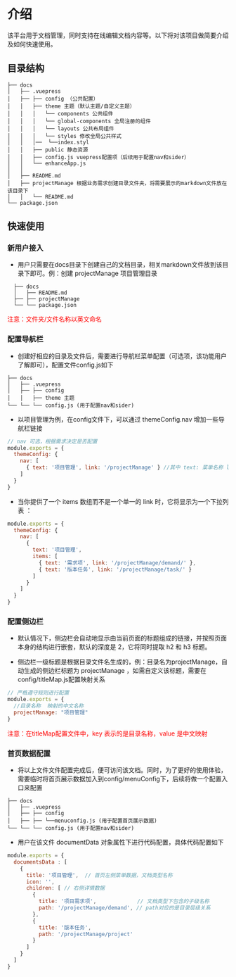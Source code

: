 # 介绍

该平台用于文档管理，同时支持在线编辑文档内容等。以下将对该项目做简要介绍及如何快速使用。

## 目录结构
```
├── docs
│   ├── .vuepress 
│   ├── ├── config （公共配置）
│   │   ├── theme 主题（默认主题/自定义主题）
│   │   │   └── components 公共组件
│   │   │   └── global-components 全局注册的组件
│   │   │   └── layouts 公共布局组件
│   │   │   └── styles 修改全局公共样式
│   │   │──  └──index.styl
│   │   ├── public 静态资源
│   │   ├── config.js vuepress配置项（后续用于配置nav和sider）
│   │   └── enhanceApp.js
│   │
│   ├── README.md
│   ├── projectManage 根据业务需求创建目录文件夹，将需要展示的markdown文件放在该目录下
│   │   └── README.md
└── package.json

```

## 快速使用

<!-- #### 该平台是一个极简静态网站生成器，所以只需要按照使用规范进行配置即可。<br/><br/> -->

### 新用户接入 

  + 用户只需要在docs目录下创建自己的文档目录，相关markdown文件放到该目录下即可。例：创建 projectManage 项目管理目录
  ```
    ├── docs
    │   ├── README.md
    ├── ├── projectManage
    └── └── package.json
  ```
  <font color='red'>注意：文件夹/文件名称以英文命名</font>

### 配置导航栏
  
  + 创建好相应的目录及文件后，需要进行导航栏菜单配置（可选项，该功能用户了解即可），配置文件config.js如下

  ```
  ├── docs
  │   ├── .vuepress 
  │   ├── ├── config
  │   │   ├── theme 主题
  └── └── └── config.js (用于配置nav和sider)

  ```
  + 以项目管理为例，在config文件下，可以通过 themeConfig.nav 增加一些导航栏链接

  ``` js
  // nav 可选，根据需求决定是否配置
  module.exports = {
    themeConfig: {
      nav: [ 
        { text: '项目管理', link: '/projectManage' } //其中 text: 菜单名称 link: 跳转地址 
      ]
    }
  }
  ```
  + 当你提供了一个 items 数组而不是一个单一的 link 时，它将显示为一个下拉列表 ：

  ```js
  module.exports = {
    themeConfig: {
      nav: [
        {
          text: '项目管理',
          items: [
            { text: '需求项', link: '/projectManage/demand/' },
            { text: '版本任务', link: '/projectManage/task/' }
          ]
        }
      ]
    }
  }
  ```
### 配置侧边栏

  + 默认情况下，侧边栏会自动地显示由当前页面的标题组成的链接，并按照页面本身的结构进行嵌套，默认的深度是 2，它将同时提取 h2 和 h3 标题。
  
  + 侧边栏一级标题是根据目录文件名生成的，例：目录名为projectManage，自动生成的侧边栏标题为 projectManage ，如需自定义该标题，需要在config/titleMap.js配置映射关系
  
  ```js
  // 严格遵守规则进行配置
  module.exports = { 
    //目录名称  映射的中文名称
    projectManage: "项目管理"
  }
  ```
  <font color='red'>注意：在titleMap配置文件中，key 表示的是目录名称，value 是中文映射</font>
  
 ### 首页数据配置
  
  + 将以上文件文件配置完成后，便可访问该文档。同时，为了更好的使用体验，需要临时将首页展示数据加入到config/menuConfig下，后续将做一个配置入口来配置
  
  ```
  ├── docs
  │   ├── .vuepress 
  │   ├── ├── config
  │   ├── ├── └──menuconfig.js (用于配置首页展示数据)
  └── └── └── config.js (用于配置nav和sider)

  ```
  + 用户在该文件 documentData 对象属性下进行代码配置，具体代码配置如下

  ```js
  module.exports = {
    documentsData : [
      {
        title: '项目管理',  // 首页左侧菜单数据，文档类型名称
        icon: '',
        children: [ // 右侧详情数据
          {
            title: '项目需求项',             // 文档类型下包含的子级名称
            path: '/projectManage/demand', // path对应的是目录层级关系
          },
          {
            title: '版本任务',
            path: '/projectManage/project'
          }
        ]
      }
    ]
  }

  ```
